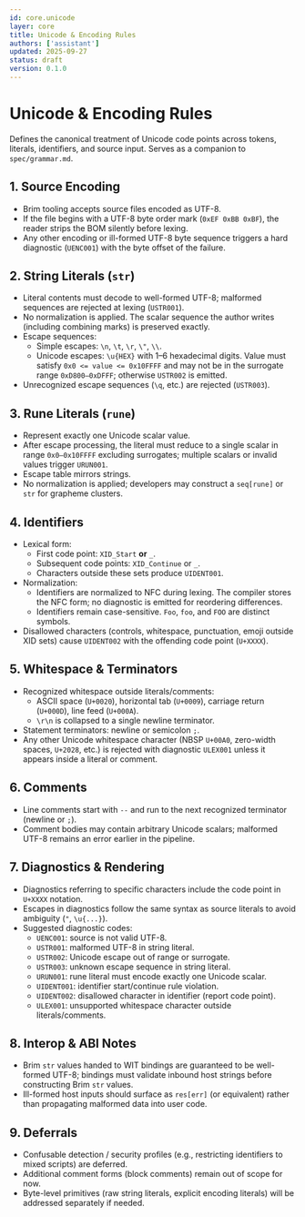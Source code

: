 ```yaml
---
id: core.unicode
layer: core
title: Unicode & Encoding Rules
authors: ['assistant']
updated: 2025-09-27
status: draft
version: 0.1.0
---
```


# Unicode & Encoding Rules

Defines the canonical treatment of Unicode code points across tokens, literals, identifiers, and source input. Serves as a companion to `spec/grammar.md`.

## 1. Source Encoding

- Brim tooling accepts source files encoded as UTF-8.
- If the file begins with a UTF-8 byte order mark (`0xEF 0xBB 0xBF`), the reader strips the BOM silently before lexing.
- Any other encoding or ill-formed UTF-8 byte sequence triggers a hard diagnostic (`UENC001`) with the byte offset of the failure.

## 2. String Literals (`str`)

- Literal contents must decode to well-formed UTF-8; malformed sequences are rejected at lexing (`USTR001`).
- No normalization is applied. The scalar sequence the author writes (including combining marks) is preserved exactly.
- Escape sequences:
  - Simple escapes: `\n`, `\t`, `\r`, `\"`, `\\`.
  - Unicode escapes: `\u{HEX}` with 1–6 hexadecimal digits. Value must satisfy `0x0 <= value <= 0x10FFFF` and may not be in the surrogate range `0xD800–0xDFFF`; otherwise `USTR002` is emitted.
- Unrecognized escape sequences (`\q`, etc.) are rejected (`USTR003`).

## 3. Rune Literals (`rune`)

- Represent exactly one Unicode scalar value.
- After escape processing, the literal must reduce to a single scalar in range `0x0–0x10FFFF` excluding surrogates; multiple scalars or invalid values trigger `URUN001`.
- Escape table mirrors strings.
- No normalization is applied; developers may construct a `seq[rune]` or `str` for grapheme clusters.

## 4. Identifiers

- Lexical form:
  - First code point: `XID_Start` **or** `_`.
  - Subsequent code points: `XID_Continue` or `_`.
  - Characters outside these sets produce `UIDENT001`.
- Normalization:
  - Identifiers are normalized to NFC during lexing. The compiler stores the NFC form; no diagnostic is emitted for reordering differences.
  - Identifiers remain case-sensitive. `Foo`, `foo`, and `FOO` are distinct symbols.
- Disallowed characters (controls, whitespace, punctuation, emoji outside XID sets) cause `UIDENT002` with the offending code point (`U+XXXX`).

## 5. Whitespace & Terminators

- Recognized whitespace outside literals/comments:
  - ASCII space (`U+0020`), horizontal tab (`U+0009`), carriage return (`U+000D`), line feed (`U+000A`).
  - `\r\n` is collapsed to a single newline terminator.
- Statement terminators: newline or semicolon `;`.
- Any other Unicode whitespace character (NBSP `U+00A0`, zero-width spaces, `U+2028`, etc.) is rejected with diagnostic `ULEX001` unless it appears inside a literal or comment.

## 6. Comments

- Line comments start with `--` and run to the next recognized terminator (newline or `;`).
- Comment bodies may contain arbitrary Unicode scalars; malformed UTF-8 remains an error earlier in the pipeline.

## 7. Diagnostics & Rendering

- Diagnostics referring to specific characters include the code point in `U+XXXX` notation.
- Escapes in diagnostics follow the same syntax as source literals to avoid ambiguity (`"`, `\u{...}`).
- Suggested diagnostic codes:
  - `UENC001`: source is not valid UTF-8.
  - `USTR001`: malformed UTF-8 in string literal.
  - `USTR002`: Unicode escape out of range or surrogate.
  - `USTR003`: unknown escape sequence in string literal.
  - `URUN001`: rune literal must encode exactly one Unicode scalar.
  - `UIDENT001`: identifier start/continue rule violation.
  - `UIDENT002`: disallowed character in identifier (report code point).
  - `ULEX001`: unsupported whitespace character outside literals/comments.

## 8. Interop & ABI Notes

- Brim `str` values handed to WIT bindings are guaranteed to be well-formed UTF-8; bindings must validate inbound host strings before constructing Brim `str` values.
- Ill-formed host inputs should surface as `res[err]` (or equivalent) rather than propagating malformed data into user code.

## 9. Deferrals

- Confusable detection / security profiles (e.g., restricting identifiers to mixed scripts) are deferred.
- Additional comment forms (block comments) remain out of scope for now.
- Byte-level primitives (raw string literals, explicit encoding literals) will be addressed separately if needed.

